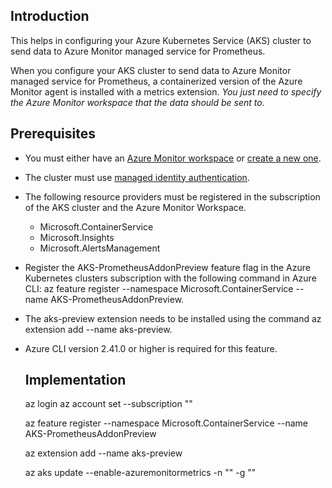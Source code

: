 ## Introduction

This helps in configuring your Azure Kubernetes Service (AKS) cluster to send data to Azure Monitor managed service for Prometheus. 

When you configure your AKS cluster to send data to Azure Monitor managed service for Prometheus, a containerized version of the Azure Monitor agent is installed with a metrics extension. 
<i>You just need to specify the Azure Monitor workspace that the data should be sent to.</i>

## Prerequisites

- You must either have an [Azure Monitor workspace](https://learn.microsoft.com/en-us/azure/azure-monitor/essentials/azure-monitor-workspace-overview) or [create a new one](https://learn.microsoft.com/en-us/azure/azure-monitor/essentials/azure-monitor-workspace-overview).
- The cluster must use [managed identity authentication](https://learn.microsoft.com/en-us/azure/azure-monitor/essentials/azure-monitor-workspace-overview).
- The following resource providers must be registered in the subscription of the AKS cluster and the Azure Monitor Workspace.
  - Microsoft.ContainerService
  - Microsoft.Insights
  - Microsoft.AlertsManagement
- Register the AKS-PrometheusAddonPreview feature flag in the Azure Kubernetes clusters subscription with the following command in Azure CLI: az feature register --namespace Microsoft.ContainerService --name AKS-PrometheusAddonPreview.
- The aks-preview extension needs to be installed using the command az extension add --name aks-preview. 
- Azure CLI version 2.41.0 or higher is required for this feature.

  ## Implementation
  
  az login
  az account set --subscription ""
  
  az feature register --namespace Microsoft.ContainerService --name AKS-PrometheusAddonPreview
  
  az extension add --name aks-preview
  
  az aks update --enable-azuremonitormetrics -n "" -g ""